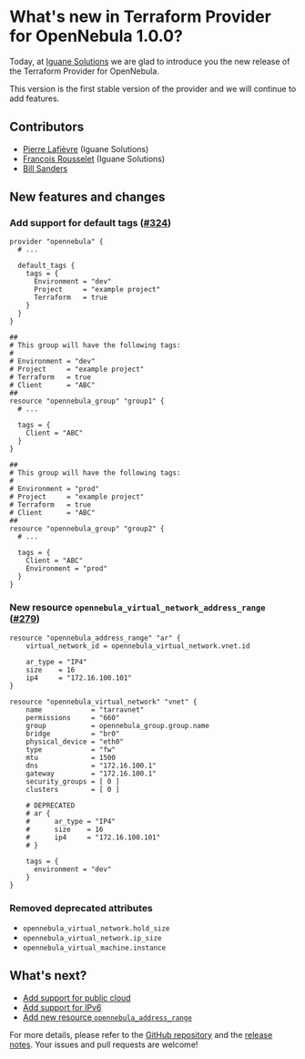 # What's new in Terraform Provider for OpenNebula 1.0.0?

Today, at [Iguane Solutions](https://www.ig1.com) we are glad to introduce you the new release of the Terraform Provider for OpenNebula.

This version is the first stable version of the provider and we will continue to add features.

## Contributors

- [Pierre Lafièvre](https://github.com/treywelsh) (Iguane Solutions)
- [François Rousselet](https://github.com/frousselet) (Iguane Solutions)
- [Bill Sanders](https://github.com/bsanders)

## New features and changes

### Add support for default tags ([#324](https://github.com/OpenNebula/terraform-provider-opennebula/issues/324))

```hcl
provider "opennebula" {
  # ...

  default_tags {
    tags = {
      Environment = "dev"
      Project     = "example project"
      Terraform   = true
    }
  }
}

##
# This group will have the following tags:
#
# Environment = "dev"
# Project     = "example project"
# Terraform   = true
# Client      = "ABC"
##
resource "opennebula_group" "group1" {
  # ...

  tags = {
    Client = "ABC"
  }
}

##
# This group will have the following tags:
#
# Environment = "prod"
# Project     = "example project"
# Terraform   = true
# Client      = "ABC"
##
resource "opennebula_group" "group2" {
  # ...

  tags = {
    Client = "ABC"
    Environment = "prod"
  }
}
```

### New resource `opennebula_virtual_network_address_range` ([#279](https://github.com/OpenNebula/terraform-provider-opennebula/issues/279))

```hcl
resource "opennebula_address_range" "ar" {
    virtual_network_id = opennebula_virtual_network.vnet.id

    ar_type = "IP4"
    size    = 16
    ip4     = "172.16.100.101"
}

resource "opennebula_virtual_network" "vnet" {
    name            = "tarravnet"
    permissions     = "660"
    group           = opennebula_group.group.name
    bridge          = "br0"
    physical_device = "eth0"
    type            = "fw"
    mtu             = 1500
    dns             = "172.16.100.1"
    gateway         = "172.16.100.1"
    security_groups = [ 0 ]
    clusters        = [ 0 ]
    
    # DEPRECATED
    # ar {
    #      ar_type = "IP4"
    #      size    = 16
    #      ip4     = "172.16.100.101"
    # }

    tags = {
      environment = "dev"
    }
}
```

### Removed deprecated attributes

- `opennebula_virtual_network.hold_size`
- `opennebula_virtual_network.ip_size`
- `opennebula_virtual_machine.instance`

## What's next?

- [Add support for public cloud](https://github.com/OpenNebula/terraform-provider-opennebula/issues/186)
- [Add support for IPv6](https://github.com/OpenNebula/terraform-provider-opennebula/issues/247)
- [Add new resource `opennebula_address_range`](https://github.com/OpenNebula/terraform-provider-opennebula/issues/279)

For more details, please refer to the [GitHub repository](https://github.com/OpenNebula/terraform-provider-opennebula) and the [release notes](https://github.com/OpenNebula/terraform-provider-opennebula/releases/tag/v1.0.0). Your issues and pull requests are welcome!

